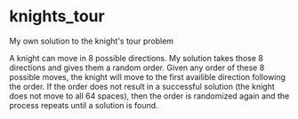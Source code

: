 # knights_tour
My own solution to the knight's tour problem

A knight can move in 8 possible directions. My solution takes those 8 directions and gives them a random order. Given any order of these 8 possible moves, the knight will move to the first availible direction following the order. If the order does not result in a successful solution (the knight does not move to all 64 spaces), then the order is randomized again and the process repeats until a solution is found.
